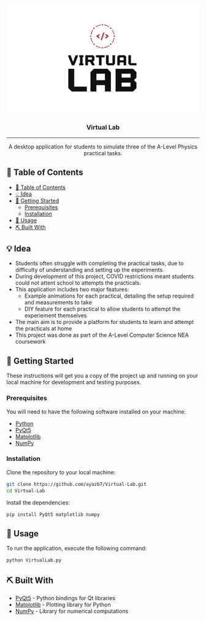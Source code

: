
<p align="center">
  <a href="" rel="noopener">
    <img src="virtuallab.png" alt="Virtual Lab logo"></a>
</p>
<h3 align="center">Virtual Lab</h3>

---

<p align="center"> A desktop application for students to simulate three of the A-Level Physics practical tasks.
</p>

## 📝 Table of Contents

- [📝 Table of Contents](#-table-of-contents)
- [💡 Idea ](#-idea-)
- [🏁 Getting Started](#-getting-started-)
  - [Prerequisites](#prerequisites)
  - [Installation](#installation)
- [🎈 Usage](#-usage-)
- [⛏️ Built With](#️-built-with-)

## 💡 Idea <a name = "idea"></a>

- Students often struggle with completing the practical tasks, due to difficulty of understanding and setting up the experiments.
- During development of this project, COVID restrictions meant students could not attent school to attempts the practicals.
- This application includes two major features:
  - Example animations for each practical, detailing the setup required and measurements to take
  - DIY feature for each practical to allow students to attempt the experiement themselves
- The main aim is to provide a platform for students to learn and attempt the practicals at home
- This project was done as part of the A-Level Computer Science NEA coursework 

## 🏁 Getting Started <a name = "getting_started"></a>

These instructions will get you a copy of the project up and running on your local machine for development and testing purposes.

### Prerequisites

You will need to have the following software installed on your machine:
- [Python](https://www.python.org/)
- [PyQt5](https://pypi.org/project/PyQt5/)
- [Matplotlib](https://matplotlib.org/)
- [NumPy](https://numpy.org/)

### Installation

Clone the repository to your local machine:

```bash
git clone https://github.com/ayazb7/Virtual-Lab.git
cd Virtual-Lab
```

Install the dependencies:

```bash
pip install PyQt5 matplotlib numpy
```

## 🎈 Usage <a name="usage"></a>

To run the application, execute the following command:

```bash
python VirtualLab.py
```

## ⛏️ Built With <a name = "built_with"></a>

- [PyQt5](https://pypi.org/project/PyQt5/) - Python bindings for Qt libraries
- [Matplotlib](https://matplotlib.org/) - Plotting library for Python
- [NumPy](https://numpy.org/) - Library for numerical computations
